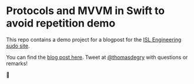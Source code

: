 # Protocols and MVVM in Swift to avoid repetition demo
This repo contains a demo project for a blogpost for the [ISL Engineering sudo site](https://sudo.isl.co).

You can find the [blog post here](https://sudo.isl.co/swift-mvvm-protocols/). Tweet at [@thomasdegry](https://twitter.com/thomasdegry) with questions or remarks!

👋
